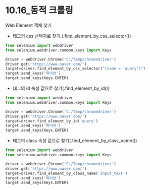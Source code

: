 # 10.16_동적 크롤링

Web Element 객체 찾기

- 태그의 css 선택자로 찾기.(.find_element_by_css_selector())

```python
from selenium import webdriver
from selenium.webdriver.common.keys import Keys 

driver = webdriver.Chrome('C:/Temp/chromedriver')
driver.get('https://www.naver.com/') 
target=driver.find_element_by_css_selector("[name = 'query']")
target.send_keys('파이썬')
target.send_keys(Keys.ENTER)
```

- 태그의 id 속성 값으로 찾기(.find_element_by_id())

```python
from selenium import webdriver
from selenium.webdriver.common.keys import Keys 

driver = webdriver.Chrome('C:/Temp/chromedriver')
driver.get('https://www.naver.com/') 
target=driver.find_element_by_id('query')
target.send_keys('파이썬')
target.send_keys(Keys.ENTER)
```

- 태그의 class 속성 값으로 찾기(.find_element_by_class_name())

```python
from selenium import webdriver
from selenium.webdriver.common.keys import Keys 

driver = webdriver.Chrome('C:/Temp/chromedriver')
driver.get('https://www.naver.com/') 
target=driver.find_element_by_class_name('input_text')
target.send_keys('파이썬')
target.send_keys(Keys.ENTER)
```

